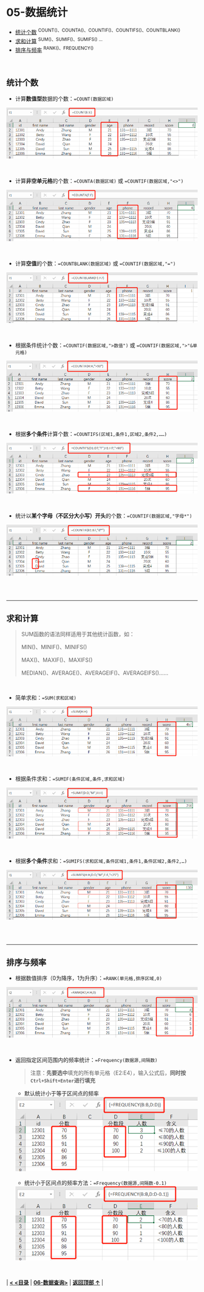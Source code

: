 # 05-数据统计

- [统计个数](#统计个数)  <sup>COUNT()、COUNTA()、COUNTIF()、COUNTIFS()、COUNTBLANK()</sup>
- [求和计算](#求和计算)  <SUP>SUM()、SUMIF()、SUMIFS() ...</SUP>
- [排序与频率](#排序与频率)  <sup>RANK()、FREQUENCY()</sup>

<br/>

## 统计个数

- 计算**数值型**数据的个数：`=COUNT(数据区域)`

![](images/COUNT.png)

<br/>

- 计算**非空单元格**的个数：`=COUNTA(数据区域)` 或 `=COUNTIF(数据区域,"<>")`

![](images/COUNTA.png)

<br/>

- 计算**空值**的个数：`=COUNTBLANK(数据区域)` 或 `=COUNTIF(数据区域,"=")`

![](images/COUNTBLANK.png)

<br/>

- 根据条件统计个数：`=COUNTIF(数据区域,">数值")`  或 `=COUNTIF(数据区域,">"&单元格)`

![](images/COUNTIF.png)

<br/>

- 根据**多个条件**计算个数：`=COUNTIFS(区域1,条件1,区域2,条件2,……)`

![](images/COUNTIFS.png)

<br/>

- 统计以**某个字母（不区分大小写）开头**的个数：`=COUNTIF(数据区域,"字母*")`

![](images/COUNTIF2.png)

<br/>

<br/>

------

## 求和计算

> SUM函数的语法同样适用于其他统计函数，如：
>
>   MIN()、MINIF()、MINIFS()
>
>   MAX()、MAXIF()、MAXIFS()
>
>   MEDIAN()、AVERAGE()、AVERAGEIF()、AVERAGEIFS()……

<br/>

- 简单求和：`=SUM(求和区域)`

![](images/SUM.png)

<br/>

- 根据条件求和：`=SUMIF(条件区域,条件,求和区域)`

![](images/SUMIF.png)

<br/>

- 根据**多个条件**求和：`=SUMIFS(求和区域,条件区域1,条件1,条件区域2,条件2,…)`

![](images/SUMIFS.png)

<br/>

<br/>

------

## 排序与频率

- 根据数值排序（0为降序，1为升序）：`=RANK(单元格,排序区域,0)`

![](images/RANK.png)

<br/>

- 返回指定区间范围内的频率统计：`=Frequency(数据源,间隔数)`

  > 注意：**先要选中**填充的所有单元格（E2:E4），输入公式后，**同时按`Ctrl+Shift+Enter`进行填充**

  - 默认统计小于等于区间点的频率

  <img src="images/FREQUENCY.png" style="zoom:100%;" align='mid'>

  <br/>

  <br/>

  - 统计小于区间点的频率方法：`=Frequency(数据源,间隔数-0.1)`
  
  <img src="images/FREQUENCY2.png" style="zoom:100%;" align='mid'>

<br/>

| [**< <目录**](./README.md) | [**06-数据查询>**](./06-数据查询.md) | [**返回顶部 ↑**](#05-数据统计) |